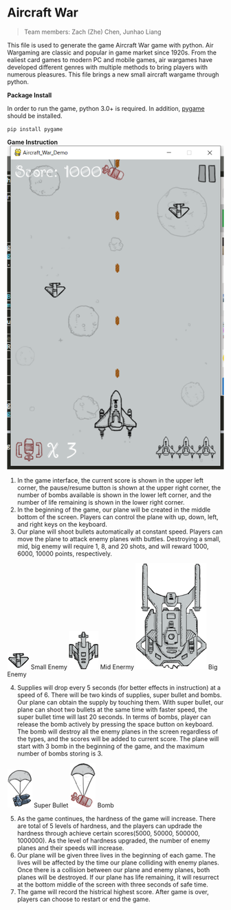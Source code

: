 # Aircraft War 
> Team members: Zach (Zhe) Chen, Junhao Liang

This file is used to generate the game Aircraft War game with python. Air Wargaming are classic and popular in game market since 1920s. From the ealiest card games to modern PC and mobile games, air wargames have developed different genres with multiple methods to bring players with numerous pleasures. This file brings a new small aircraft wargame through python.

**Package Install**

In order to run the game, python 3.0+ is required. In addition, [pygame](https://www.pygame.org/wiki/GettingStarted) should be installed.
```
pip install pygame
```
**Game Instruction**
![Image text](https://github.com/Zacooky/AircraftWar-Project/blob/master/images/Instruction_image.png)
1. In the game interface, the current score is shown in the upper left corner, the pause/resume button is shown at the upper right corner, the number of bombs available is shown in the lower left corner, and the number of life remaining is shown in the lower right corner.
2. In the beginning of the game, our plane will be created in the middle bottom of the screen. Players can control the plane with up, down, left, and right keys on the keyboard.
3. Our plane will shoot bullets automatically at constant speed. Players can move the plane to attack enemy planes with buttles. Destroying a small, mid, big enemy will require 1, 8, and 20 shots, and will reward 1000, 6000, 10000 points, respectively.

![Image text](https://github.com/Zacooky/AircraftWar-Project/blob/master/images/enemy1.png)
Small Enemy
![Image text](https://github.com/Zacooky/AircraftWar-Project/blob/master/images/enemy2.png)
Mid Enermy
![Image text](https://github.com/Zacooky/AircraftWar-Project/blob/master/images/enemy3_n1.png)
Big Enemy

4. Supplies will drop every 5 seconds (for better effects in instruction) at a speed of 6. There will be two kinds of supplies, super bullet and bombs. Our plane can obtain the supply by touching them. With super bullet, our plane can shoot two bullets at the same time with faster speed, the super bullet time will last 20 seconds. In terms of bombs, player can release the bomb actively by pressing the space button on keyboard. The bomb will destroy all the enemy planes in the screen regardless of the types, and the scores will be added to current score. The plane will start with 3 bomb in the beginning of the game, and the maximum number of bombs storing is 3.

![Image text](https://github.com/Zacooky/AircraftWar-Project/blob/master/images/ufo1.png)
Super Bullet
![Image text](https://github.com/Zacooky/AircraftWar-Project/blob/master/images/ufo2.png)
Bomb

5. As the game continues, the hardness of the game will increase. There are total of 5 levels of hardness, and the players can updrade the hardness through achieve certain scores(5000, 50000, 500000, 1000000). As the level of hardness upgraded, the number of enemy planes and their speeds will increase.
6. Our plane will be given three lives in the beginning of each game. The lives will be affected by the time our plane colliding with enemy planes. Once there is a collision between our plane and enemy planes, both planes will be destroyed. If our plane has life remaining, it will resurrect at the bottom middle of the screen with three seconds of safe time.
7. The game will record the histrical highest score. After game is over, players can choose to restart or end the game.
